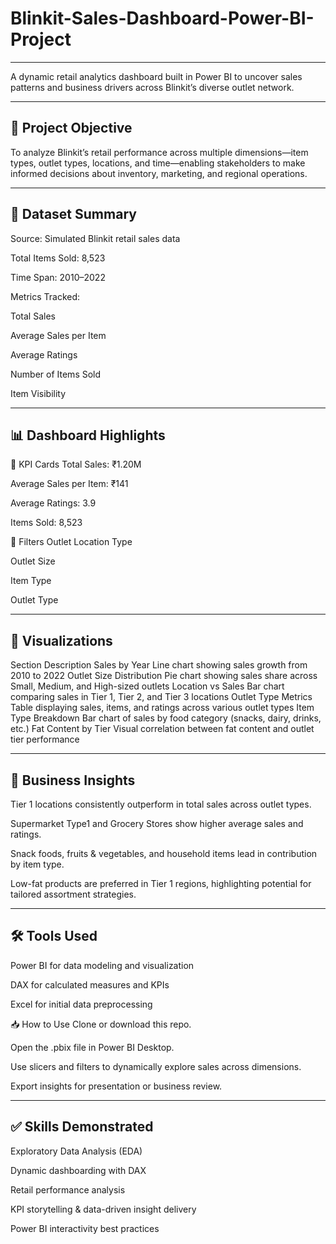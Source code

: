 # Blinkit-Sales-Dashboard-Power-BI-Project
---------------------------------------------------------------------------------------------------------------------------
A dynamic retail analytics dashboard built in Power BI to uncover sales patterns and business drivers across Blinkit’s diverse outlet network.

---------------------------------------------------------------------------------------------------------------------------
📌 Project Objective
---------------------------------------------------------------------------------------------------------------------------
To analyze Blinkit’s retail performance across multiple dimensions—item types, outlet types, locations, and time—enabling stakeholders to make informed decisions about inventory, marketing, and regional operations.

---------------------------------------------------------------------------------------------------------------------------
🧾 Dataset Summary
---------------------------------------------------------------------------------------------------------------------------
Source: Simulated Blinkit retail sales data

Total Items Sold: 8,523

Time Span: 2010–2022

Metrics Tracked:

Total Sales

Average Sales per Item

Average Ratings

Number of Items Sold

Item Visibility

---------------------------------------------------------------------------------------------------------------------------
📊 Dashboard Highlights
---------------------------------------------------------------------------------------------------------------------------
🔹 KPI Cards
Total Sales: ₹1.20M

Average Sales per Item: ₹141

Average Ratings: 3.9

Items Sold: 8,523

🔹 Filters
Outlet Location Type

Outlet Size

Item Type

Outlet Type

---------------------------------------------------------------------------------------------------------------------------
🔹 Visualizations
---------------------------------------------------------------------------------------------------------------------------
Section	Description
Sales by Year	Line chart showing sales growth from 2010 to 2022
Outlet Size Distribution	Pie chart showing sales share across Small, Medium, and High-sized outlets
Location vs Sales	Bar chart comparing sales in Tier 1, Tier 2, and Tier 3 locations
Outlet Type Metrics	Table displaying sales, items, and ratings across various outlet types
Item Type Breakdown	Bar chart of sales by food category (snacks, dairy, drinks, etc.)
Fat Content by Tier	Visual correlation between fat content and outlet tier performance

---------------------------------------------------------------------------------------------------------------------------
🧠 Business Insights
---------------------------------------------------------------------------------------------------------------------------
Tier 1 locations consistently outperform in total sales across outlet types.

Supermarket Type1 and Grocery Stores show higher average sales and ratings.

Snack foods, fruits & vegetables, and household items lead in contribution by item type.

Low-fat products are preferred in Tier 1 regions, highlighting potential for tailored assortment strategies.

---------------------------------------------------------------------------------------------------------------------------
🛠️ Tools Used
---------------------------------------------------------------------------------------------------------------------------
Power BI for data modeling and visualization

DAX for calculated measures and KPIs

Excel for initial data preprocessing

📥 How to Use
Clone or download this repo.

Open the .pbix file in Power BI Desktop.

Use slicers and filters to dynamically explore sales across dimensions.

Export insights for presentation or business review.

---------------------------------------------------------------------------------------------------------------------------
✅ Skills Demonstrated
---------------------------------------------------------------------------------------------------------------------------
Exploratory Data Analysis (EDA)

Dynamic dashboarding with DAX

Retail performance analysis

KPI storytelling & data-driven insight delivery

Power BI interactivity best practices
